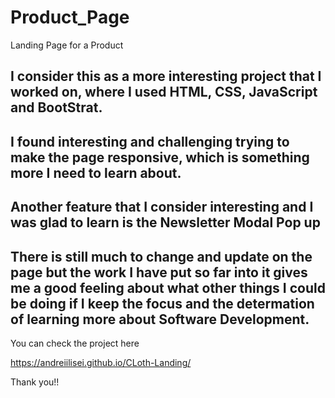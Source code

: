 # Product_Page
Landing Page for a Product

##  I consider this as a more interesting project that I worked on, where I used HTML, CSS, JavaScript and BootStrat.
## I found interesting and challenging trying to make the page responsive, which is something more I need to learn about.  
## Another feature that I consider interesting and I was glad to learn is the Newsletter Modal Pop up 
## There is still much to change and update on the page but the work I have put so far into it gives me a good feeling about what other things I could be doing if I keep the focus and the determation of learning more about Software Development.

You can check the project here

https://andreiilisei.github.io/CLoth-Landing/

Thank you!!
